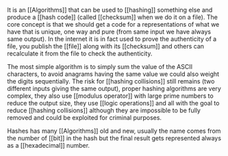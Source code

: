 It is an [[Algorithms]] that can be used to [[hashing]] something else and produce a [[hash code]] (called [[checksum]] when we do it on a file). The core concept is that we should get a code for a representations of what we have that is unique, one way and pure (from same input we have always same output). In the internet it is in fact used to prove the authenticity of a file, you publish the [[file]] along with its [[checksum]] and others can recalculate it from the file to check the authenticity.

The most simple algorithm is to simply sum the value of the ASCII characters, to avoid anagrams having the same value we could also weight the digits sequentially. The risk for [[hashing collisions]] still remains (two different inputs giving the same output), proper hashing algorithms are very complex, they also use [[modulus operator]] with large prime numbers to reduce the output size, they use [[logic operations]] and all with the goal to reduce [[hashing collisions]] although they are impossible to be fully removed and could be exploited for criminal purposes.

Hashes has many [[Algorithms]] old and new, usually the name comes from the number of [[bit]] in the hash but the final result gets represented always as a [[hexadecimal]] number.